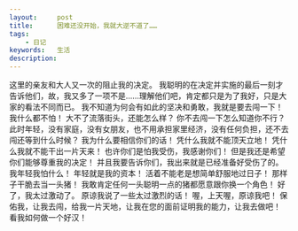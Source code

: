 ```yaml
---
layout: 	post
title: 		困难还没开始，我就大逆不道了……
tags: 
	- 日记
keywords: 	生活
description: 	
---
```

这里的亲友和大人又一次的阻止我的决定。
我聪明的在决定并实施的最后一刻才告诉他们，故，我又多了一项不是……理解他们吧，肯定都只是为了我好，只是大家的看法不同而已。
我不知道为何会有如此的坚决和勇敢，我就是要去闯一下！
我什么都不怕！
大不了流落街头，还能怎么样？
你不去闯一下怎么知道你不行？
此时年轻，没有家庭，没有女朋友，也不用承担家里经济，没有任何负担，还不去闯还等到什么时候？
我为什么要相信你们的话！
凭什么我就不能顶天立地！
凭什么我就不能干出一片天来！
也许你们是怕我受伤，我感谢你们！
但是我还是希望你们能够尊重我的决定！
并且我要告诉你们，我出来就是已经准备好受伤了的。
我年轻我怕什么！
年轻就是我的资本！
活着不能老是想简单舒服地过日子！
那样子干脆去当一头猪！
我敢肯定任何一头聪明一点的猪都愿意跟你换一个角色！
好了，我太过激动了。
原谅我说了一些太过激烈的话！
喔，上天喔，原谅我吧！
保佑我，让我去闯，给我一片天地，让我在您的面前证明我的能力，让我去做吧！
看我如何做一个好汉！